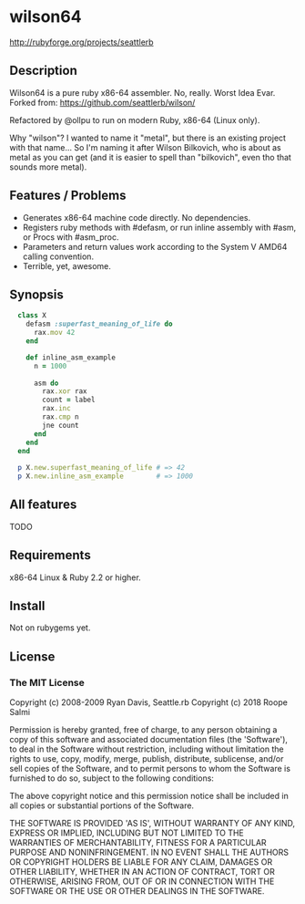 # wilson64

http://rubyforge.org/projects/seattlerb

## Description

Wilson64 is a pure ruby x86-64 assembler. No, really. Worst Idea Evar.
Forked from: https://github.com/seattlerb/wilson/

Refactored by @ollpu to run on modern Ruby, x86-64 (Linux only).

Why "wilson"? I wanted to name it "metal", but there is an existing
project with that name... So I'm naming it after Wilson Bilkovich, who
is about as metal as you can get (and it is easier to spell than
"bilkovich", even tho that sounds more metal).

## Features / Problems

* Generates x86-64 machine code directly. No dependencies.
* Registers ruby methods with #defasm, or run inline assembly with #asm, or Procs with #asm_proc.
* Parameters and return values work according to the System V AMD64 calling convention.
* Terrible, yet, awesome.

## Synopsis

```ruby
  class X
    defasm :superfast_meaning_of_life do
      rax.mov 42
    end

    def inline_asm_example
      n = 1000
  
      asm do
        rax.xor rax
        count = label
        rax.inc
        rax.cmp n
        jne count
      end
    end
  end
  
  p X.new.superfast_meaning_of_life # => 42
  p X.new.inline_asm_example        # => 1000
```

## All features

TODO

## Requirements

x86-64 Linux & Ruby 2.2 or higher.

## Install

Not on rubygems yet.

## License

### The MIT License

Copyright (c) 2008-2009 Ryan Davis, Seattle.rb
Copyright (c) 2018 Roope Salmi

Permission is hereby granted, free of charge, to any person obtaining
a copy of this software and associated documentation files (the
'Software'), to deal in the Software without restriction, including
without limitation the rights to use, copy, modify, merge, publish,
distribute, sublicense, and/or sell copies of the Software, and to
permit persons to whom the Software is furnished to do so, subject to
the following conditions:

The above copyright notice and this permission notice shall be
included in all copies or substantial portions of the Software.

THE SOFTWARE IS PROVIDED 'AS IS', WITHOUT WARRANTY OF ANY KIND,
EXPRESS OR IMPLIED, INCLUDING BUT NOT LIMITED TO THE WARRANTIES OF
MERCHANTABILITY, FITNESS FOR A PARTICULAR PURPOSE AND NONINFRINGEMENT.
IN NO EVENT SHALL THE AUTHORS OR COPYRIGHT HOLDERS BE LIABLE FOR ANY
CLAIM, DAMAGES OR OTHER LIABILITY, WHETHER IN AN ACTION OF CONTRACT,
TORT OR OTHERWISE, ARISING FROM, OUT OF OR IN CONNECTION WITH THE
SOFTWARE OR THE USE OR OTHER DEALINGS IN THE SOFTWARE.
